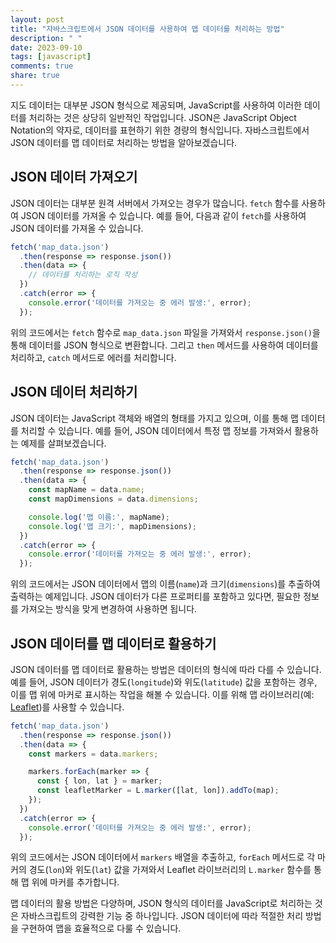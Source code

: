 ```yaml
---
layout: post
title: "자바스크립트에서 JSON 데이터를 사용하여 맵 데이터를 처리하는 방법"
description: " "
date: 2023-09-10
tags: [javascript]
comments: true
share: true
---
```


지도 데이터는 대부분 JSON 형식으로 제공되며, JavaScript를 사용하여 이러한 데이터를 처리하는 것은 상당히 일반적인 작업입니다. JSON은 JavaScript Object Notation의 약자로, 데이터를 표현하기 위한 경량의 형식입니다. 자바스크립트에서 JSON 데이터를 맵 데이터로 처리하는 방법을 알아보겠습니다.

## JSON 데이터 가져오기

JSON 데이터는 대부분 원격 서버에서 가져오는 경우가 많습니다. `fetch` 함수를 사용하여 JSON 데이터를 가져올 수 있습니다. 예를 들어, 다음과 같이 `fetch`를 사용하여 JSON 데이터를 가져올 수 있습니다.

```javascript
fetch('map_data.json')
  .then(response => response.json())
  .then(data => {
    // 데이터를 처리하는 로직 작성
  })
  .catch(error => {
    console.error('데이터를 가져오는 중 에러 발생:', error);
  });
```

위의 코드에서는 `fetch` 함수로 `map_data.json` 파일을 가져와서 `response.json()`을 통해 데이터를 JSON 형식으로 변환합니다. 그리고 `then` 메서드를 사용하여 데이터를 처리하고, `catch` 메서드로 에러를 처리합니다.

## JSON 데이터 처리하기

JSON 데이터는 JavaScript 객체와 배열의 형태를 가지고 있으며, 이를 통해 맵 데이터를 처리할 수 있습니다. 예를 들어, JSON 데이터에서 특정 맵 정보를 가져와서 활용하는 예제를 살펴보겠습니다.

```javascript
fetch('map_data.json')
  .then(response => response.json())
  .then(data => {
    const mapName = data.name;
    const mapDimensions = data.dimensions;

    console.log('맵 이름:', mapName);
    console.log('맵 크기:', mapDimensions);
  })
  .catch(error => {
    console.error('데이터를 가져오는 중 에러 발생:', error);
  });
```

위의 코드에서는 JSON 데이터에서 맵의 이름(`name`)과 크기(`dimensions`)를 추출하여 출력하는 예제입니다. JSON 데이터가 다른 프로퍼티를 포함하고 있다면, 필요한 정보를 가져오는 방식을 맞게 변경하여 사용하면 됩니다.

## JSON 데이터를 맵 데이터로 활용하기

JSON 데이터를 맵 데이터로 활용하는 방법은 데이터의 형식에 따라 다를 수 있습니다. 예를 들어, JSON 데이터가 경도(`longitude`)와 위도(`latitude`) 값을 포함하는 경우, 이를 맵 위에 마커로 표시하는 작업을 해볼 수 있습니다. 이를 위해 맵 라이브러리(예: [Leaflet](https://leafletjs.com/))를 사용할 수 있습니다.

```javascript
fetch('map_data.json')
  .then(response => response.json())
  .then(data => {
    const markers = data.markers;

    markers.forEach(marker => {
      const { lon, lat } = marker;
      const leafletMarker = L.marker([lat, lon]).addTo(map);
    });
  })
  .catch(error => {
    console.error('데이터를 가져오는 중 에러 발생:', error);
  });
```

위의 코드에서는 JSON 데이터에서 `markers` 배열을 추출하고, `forEach` 메서드로 각 마커의 경도(`lon`)와 위도(`lat`) 값을 가져와서 Leaflet 라이브러리의 `L.marker` 함수를 통해 맵 위에 마커를 추가합니다.

맵 데이터의 활용 방법은 다양하며, JSON 형식의 데이터를 JavaScript로 처리하는 것은 자바스크립트의 강력한 기능 중 하나입니다. JSON 데이터에 따라 적절한 처리 방법을 구현하여 맵을 효율적으로 다룰 수 있습니다.
